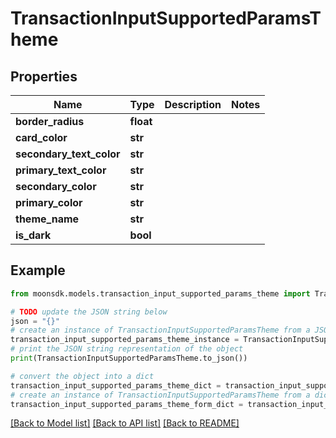 # TransactionInputSupportedParamsTheme


## Properties

Name | Type | Description | Notes
------------ | ------------- | ------------- | -------------
**border_radius** | **float** |  | 
**card_color** | **str** |  | 
**secondary_text_color** | **str** |  | 
**primary_text_color** | **str** |  | 
**secondary_color** | **str** |  | 
**primary_color** | **str** |  | 
**theme_name** | **str** |  | 
**is_dark** | **bool** |  | 

## Example

```python
from moonsdk.models.transaction_input_supported_params_theme import TransactionInputSupportedParamsTheme

# TODO update the JSON string below
json = "{}"
# create an instance of TransactionInputSupportedParamsTheme from a JSON string
transaction_input_supported_params_theme_instance = TransactionInputSupportedParamsTheme.from_json(json)
# print the JSON string representation of the object
print(TransactionInputSupportedParamsTheme.to_json())

# convert the object into a dict
transaction_input_supported_params_theme_dict = transaction_input_supported_params_theme_instance.to_dict()
# create an instance of TransactionInputSupportedParamsTheme from a dict
transaction_input_supported_params_theme_form_dict = transaction_input_supported_params_theme.from_dict(transaction_input_supported_params_theme_dict)
```
[[Back to Model list]](../README.md#documentation-for-models) [[Back to API list]](../README.md#documentation-for-api-endpoints) [[Back to README]](../README.md)


